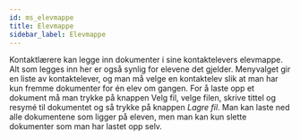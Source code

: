 ```yaml
---
id: ms_elevmappe
title: Elevmappe
sidebar_label: Elevmappe
---
```


Kontaktlærere kan legge inn dokumenter i sine kontaktelevers elevmappe. Alt som legges inn her er også synlig for elevene det gjelder. Menyvalget gir en liste av kontaktelever, og man må velge en kontaktelev slik at man har kun fremme dokumenter for én elev om gangen. For å laste opp et dokument må man trykke på knappen Velg fil, velge filen, skrive tittel og resymé til dokumentet og så trykke på knappen _Lagre fil_. Man kan laste ned alle dokumentene som ligger på eleven, men man kan kun slette dokumenter som man har lastet opp selv.
